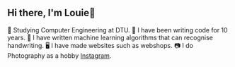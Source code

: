 ## Hi there, I'm Louie👋

🧠 Studying Computer Engineering at DTU.
📖 I have been writing code for 10 years.
🤖 I have written machine learning algorithms that can recognise handwriting.
🖥️ I have made websites such as webshops.
📷 I do Photography as a hobby [Instagram](https://www.instagram.com/louie.flo05/).
